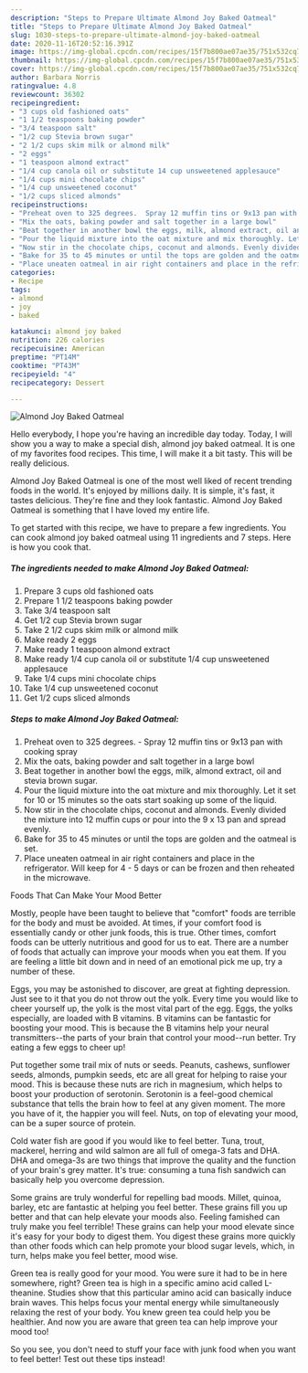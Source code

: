 ```yaml
---
description: "Steps to Prepare Ultimate Almond Joy Baked Oatmeal"
title: "Steps to Prepare Ultimate Almond Joy Baked Oatmeal"
slug: 1030-steps-to-prepare-ultimate-almond-joy-baked-oatmeal
date: 2020-11-16T20:52:16.391Z
image: https://img-global.cpcdn.com/recipes/15f7b800ae07ae35/751x532cq70/almond-joy-baked-oatmeal-recipe-main-photo.jpg
thumbnail: https://img-global.cpcdn.com/recipes/15f7b800ae07ae35/751x532cq70/almond-joy-baked-oatmeal-recipe-main-photo.jpg
cover: https://img-global.cpcdn.com/recipes/15f7b800ae07ae35/751x532cq70/almond-joy-baked-oatmeal-recipe-main-photo.jpg
author: Barbara Norris
ratingvalue: 4.8
reviewcount: 36302
recipeingredient:
- "3 cups old fashioned oats"
- "1 1/2 teaspoons baking powder"
- "3/4 teaspoon salt"
- "1/2 cup Stevia brown sugar"
- "2 1/2 cups skim milk or almond milk"
- "2 eggs"
- "1 teaspoon almond extract"
- "1/4 cup canola oil or substitute 14 cup unsweetened applesauce"
- "1/4 cups mini chocolate chips"
- "1/4 cup unsweetened coconut"
- "1/2 cups sliced almonds"
recipeinstructions:
- "Preheat oven to 325 degrees.  Spray 12 muffin tins or 9x13 pan with cooking spray"
- "Mix the oats, baking powder and salt together in a large bowl"
- "Beat together in another bowl the eggs, milk, almond extract, oil and stevia brown sugar."
- "Pour the liquid mixture into the oat mixture and mix thoroughly. Let it set for 10 or 15 minutes so the oats start soaking up some of the liquid."
- "Now stir in the chocolate chips, coconut and almonds. Evenly divided the mixture into 12 muffin cups or pour into the 9 x 13 pan and spread evenly."
- "Bake for 35 to 45 minutes or until the tops are golden and the oatmeal is set."
- "Place uneaten oatmeal in air right containers and place in the refrigerator. Will keep for 4 - 5 days or can be frozen and then reheated in the microwave."
categories:
- Recipe
tags:
- almond
- joy
- baked

katakunci: almond joy baked 
nutrition: 226 calories
recipecuisine: American
preptime: "PT14M"
cooktime: "PT43M"
recipeyield: "4"
recipecategory: Dessert

---
```



![Almond Joy Baked Oatmeal](https://img-global.cpcdn.com/recipes/15f7b800ae07ae35/751x532cq70/almond-joy-baked-oatmeal-recipe-main-photo.jpg)

Hello everybody, I hope you're having an incredible day today. Today, I will show you a way to make a special dish, almond joy baked oatmeal. It is one of my favorites food recipes. This time, I will make it a bit tasty. This will be really delicious.

Almond Joy Baked Oatmeal is one of the most well liked of recent trending foods in the world. It's enjoyed by millions daily. It is simple, it's fast, it tastes delicious. They're fine and they look fantastic. Almond Joy Baked Oatmeal is something that I have loved my entire life.




To get started with this recipe, we have to prepare a few ingredients. You can cook almond joy baked oatmeal using 11 ingredients and 7 steps. Here is how you cook that.

<!--inarticleads1-->

##### The ingredients needed to make Almond Joy Baked Oatmeal:

1. Prepare 3 cups old fashioned oats
1. Prepare 1 1/2 teaspoons baking powder
1. Take 3/4 teaspoon salt
1. Get 1/2 cup Stevia brown sugar
1. Take 2 1/2 cups skim milk or almond milk
1. Make ready 2 eggs
1. Make ready 1 teaspoon almond extract
1. Make ready 1/4 cup canola oil or substitute 1/4 cup unsweetened applesauce
1. Take 1/4 cups mini chocolate chips
1. Take 1/4 cup unsweetened coconut
1. Get 1/2 cups sliced almonds




<!--inarticleads2-->

##### Steps to make Almond Joy Baked Oatmeal:

1. Preheat oven to 325 degrees.  - Spray 12 muffin tins or 9x13 pan with cooking spray
1. Mix the oats, baking powder and salt together in a large bowl
1. Beat together in another bowl the eggs, milk, almond extract, oil and stevia brown sugar.
1. Pour the liquid mixture into the oat mixture and mix thoroughly. Let it set for 10 or 15 minutes so the oats start soaking up some of the liquid.
1. Now stir in the chocolate chips, coconut and almonds. Evenly divided the mixture into 12 muffin cups or pour into the 9 x 13 pan and spread evenly.
1. Bake for 35 to 45 minutes or until the tops are golden and the oatmeal is set.
1. Place uneaten oatmeal in air right containers and place in the refrigerator. Will keep for 4 - 5 days or can be frozen and then reheated in the microwave.




Foods That Can Make Your Mood Better


Mostly, people have been taught to believe that "comfort" foods are terrible for the body and must be avoided. At times, if your comfort food is essentially candy or other junk foods, this is true. Other times, comfort foods can be utterly nutritious and good for us to eat. There are a number of foods that actually can improve your moods when you eat them. If you are feeling a little bit down and in need of an emotional pick me up, try a number of these.

Eggs, you may be astonished to discover, are great at fighting depression. Just see to it that you do not throw out the yolk. Every time you would like to cheer yourself up, the yolk is the most vital part of the egg. Eggs, the yolks especially, are loaded with B vitamins. B vitamins can be fantastic for boosting your mood. This is because the B vitamins help your neural transmitters--the parts of your brain that control your mood--run better. Try eating a few eggs to cheer up!

Put together some trail mix of nuts or seeds. Peanuts, cashews, sunflower seeds, almonds, pumpkin seeds, etc are all great for helping to raise your mood. This is because these nuts are rich in magnesium, which helps to boost your production of serotonin. Serotonin is a feel-good chemical substance that tells the brain how to feel at any given moment. The more you have of it, the happier you will feel. Nuts, on top of elevating your mood, can be a super source of protein.

Cold water fish are good if you would like to feel better. Tuna, trout, mackerel, herring and wild salmon are all full of omega-3 fats and DHA. DHA and omega-3s are two things that improve the quality and the function of your brain's grey matter. It's true: consuming a tuna fish sandwich can basically help you overcome depression. 

Some grains are truly wonderful for repelling bad moods. Millet, quinoa, barley, etc are fantastic at helping you feel better. These grains fill you up better and that can help elevate your moods also. Feeling famished can truly make you feel terrible! These grains can help your mood elevate since it's easy for your body to digest them. You digest these grains more quickly than other foods which can help promote your blood sugar levels, which, in turn, helps make you feel better, mood wise.

Green tea is really good for your mood. You were sure it had to be in here somewhere, right? Green tea is high in a specific amino acid called L-theanine. Studies show that this particular amino acid can basically induce brain waves. This helps focus your mental energy while simultaneously relaxing the rest of your body. You knew green tea could help you be healthier. And now you are aware that green tea can help improve your mood too!

So you see, you don't need to stuff your face with junk food when you want to feel better! Test out  these tips  instead!

